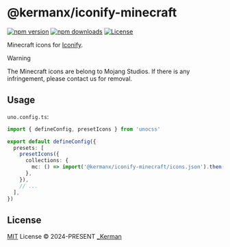 # @kermanx/iconify-minecraft

[![npm version][npm-version-src]][npm-version-href]
[![npm downloads][npm-downloads-src]][npm-downloads-href]
[![License][license-src]][license-href]

Minecraft icons for [Iconify](https://iconify.design/).

> [!warning]
>
> The Minecraft icons are belong to Mojang Studios. If there is any infringement, please contact us for removal.

## Usage

`uno.config.ts`:

```ts
import { defineConfig, presetIcons } from 'unocss'

export default defineConfig({
  presets: [
    presetIcons({
      collections: {
        mc: () => import('@kermanx/iconify-minecraft/icons.json').then(i => i.default),
      },
    }),
    // ...
  ],
})
```

## License

[MIT](./LICENSE) License © 2024-PRESENT [_Kerman](https://github.com/KermanX)

<!-- Badges -->

[npm-version-src]: https://img.shields.io/npm/v/@kermanx/iconify-minecraft?style=flat&colorA=080f12&colorB=1fa669
[npm-version-href]: https://npmjs.com/package/@kermanx/iconify-minecraft
[npm-downloads-src]: https://img.shields.io/npm/dm/@kermanx/iconify-minecraft?style=flat&colorA=080f12&colorB=1fa669
[npm-downloads-href]: https://npmjs.com/package/@kermanx/iconify-minecraft
[license-src]: https://img.shields.io/github/license/KermanX/@kermanx/iconify-minecraft.svg?style=flat&colorA=080f12&colorB=1fa669
[license-href]: https://github.com/KermanX/@kermanx/iconify-minecraft/blob/main/LICENSE
